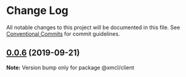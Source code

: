 # Change Log

All notable changes to this project will be documented in this file.
See [Conventional Commits](https://conventionalcommits.org) for commit guidelines.

## [0.0.6](https://github.com/ci010/ts-minecraft/compare/@xmcl/client@0.0.5...@xmcl/client@0.0.6) (2019-09-21)

**Note:** Version bump only for package @xmcl/client
